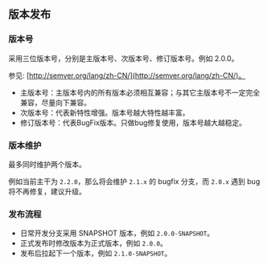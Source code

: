 ## 版本发布
### 版本号

采用三位版本号，分别是主版本号、次版本号、修订版本号。例如 2.0.0。

参见: [http://semver.org/lang/zh-CN/](http://semver.org/lang/zh-CN/)。

- 主版本号：主版本号内的所有版本必须相互兼容；与其它主版本号不一定完全兼容，尽量向下兼容。
- 次版本号：代表新特性增强。版本号越大特性越丰富。
- 修订版本号：代表BugFix版本。只做bug修复使用，版本号越大越稳定。

### 版本维护

最多同时维护两个版本。

例如当前主干为 `2.2.0`，那么将会维护 `2.1.x` 的 bugfix 分支，而 `2.0.x` 遇到 bug 将不再修复，建议升级。

### 发布流程

- 日常开发分支采用 SNAPSHOT 版本，例如 `2.0.0-SNAPSHOT`。
- 正式发布时修改版本为正式版本，例如 `2.0.0`。
- 发布后拉起下一个版本，例如 `2.1.0-SNAPSHOT`。